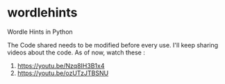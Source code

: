 # wordlehints
Wordle Hints in Python

The Code shared needs to be modified before every use.
I'll keep sharing videos about the code.
As of now, watch these : 

1. https://youtu.be/Nzq8IH3B1x4
2. https://youtu.be/ozUTzJTBSNU
